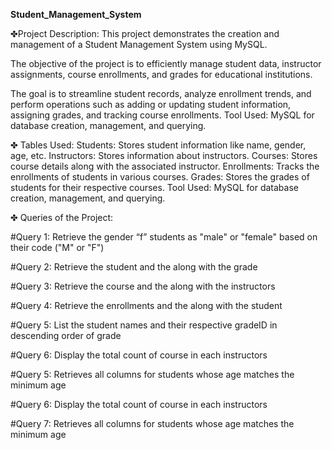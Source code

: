 **Student_Management_System**

✤Project Description: This project demonstrates the creation and management of a Student Management System using MySQL.

The objective of the project is to efficiently manage student data, instructor assignments, course enrollments, and grades for educational institutions.

The goal is to streamline student records, analyze enrollment trends, and perform operations such as adding or updating student information, assigning grades, and tracking course enrollments. Tool Used: MySQL for database creation, management, and querying.

✤ Tables Used: Students: Stores student information like name, gender, age, etc. Instructors: Stores information about instructors. Courses: Stores course details along with the associated instructor. Enrollments: Tracks the enrollments of students in various courses. Grades: Stores the grades of students for their respective courses. Tool Used: MySQL for database creation, management, and querying.

✤ Queries of the Project:

#Query 1: Retrieve the gender “f” students as "male" or "female" based on their code ("M" or "F")

#Query 2: Retrieve the student and the along with the grade

#Query 3: Retrieve the course and the along with the instructors

#Query 4: Retrieve the enrollments and the along with the student

#Query 5: List the student names and their respective gradeID in descending order of grade

#Query 6: Display the total count of course in each instructors

#Query 5: Retrieves all columns for students whose age matches the minimum age

#Query 6: Display the total count of course in each instructors

#Query 7: Retrieves all columns for students whose age matches the minimum age
